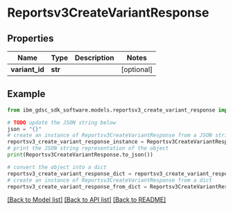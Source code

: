 # Reportsv3CreateVariantResponse


## Properties

Name | Type | Description | Notes
------------ | ------------- | ------------- | -------------
**variant_id** | **str** |  | [optional] 

## Example

```python
from ibm_gdsc_sdk_software.models.reportsv3_create_variant_response import Reportsv3CreateVariantResponse

# TODO update the JSON string below
json = "{}"
# create an instance of Reportsv3CreateVariantResponse from a JSON string
reportsv3_create_variant_response_instance = Reportsv3CreateVariantResponse.from_json(json)
# print the JSON string representation of the object
print(Reportsv3CreateVariantResponse.to_json())

# convert the object into a dict
reportsv3_create_variant_response_dict = reportsv3_create_variant_response_instance.to_dict()
# create an instance of Reportsv3CreateVariantResponse from a dict
reportsv3_create_variant_response_from_dict = Reportsv3CreateVariantResponse.from_dict(reportsv3_create_variant_response_dict)
```
[[Back to Model list]](../README.md#documentation-for-models) [[Back to API list]](../README.md#documentation-for-api-endpoints) [[Back to README]](../README.md)


